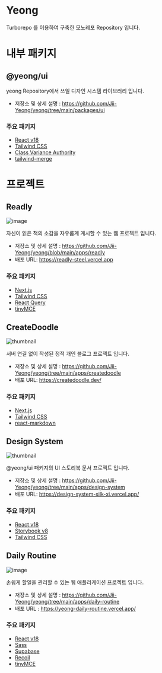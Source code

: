 # Yeong

Turborepo 를 이용하여 구축한 모노레포 Repository 입니다.

# 내부 패키지

## @yeong/ui

yeong Repository에서 쓰일 디자인 시스템 라이브러리 입니다.

- 저장소 및 상세 설명 : https://github.com/Jii-Yeong/yeong/tree/main/packages/ui

### 주요 패키지

- [React v18](https://ko.react.dev/)
- [Tailwind CSS](https://tailwindcss.com/)
- [Class Variance Authority](https://cva.style/docs)
- [tailwind-merge](https://github.com/dcastil/tailwind-merge)

# 프로젝트

## Readly

![image](https://github.com/user-attachments/assets/65ee8ac5-21d4-47b8-a991-7022a8d68edc)



자신이 읽은 책의 소감을 자유롭게 게시할 수 있는 웹 프로젝트 입니다.

- 저장소 및 상세 설명 : https://github.com/Jii-Yeong/yeong/blob/main/apps/readly
- 배포 URL: https://readly-steel.vercel.app

### 주요 패키지

- [Next.js](https://nextjs.org/)
- [Tailwind CSS](https://tailwindcss.com/)
- [React Query](https://tanstack.com/query/latest)
- [tinyMCE](https://www.tiny.cloud/)

## CreateDoodle

![thumbnail](https://4rwpwj6q9lf5hlkz.public.blob.vercel-storage.com/common/images/readme_thumbnail-JOGQ0zTn8dchP7mKKD7M6yHrcjXne4.png)

서버 연결 없이 작성된 정적 개인 블로그 프로젝트 입니다.

- 저장소 및 상세 설명 : https://github.com/Jii-Yeong/yeong/tree/main/apps/createdoodle
- 배포 URL: https://createdoodle.dev/

### 주요 패키지

- [Next.js](https://nextjs.org/)
- [Tailwind CSS](https://tailwindcss.com/)
- [react-markdown](https://github.com/remarkjs/react-markdown)

## Design System

![thumbnail](https://4rwpwj6q9lf5hlkz.public.blob.vercel-storage.com/common/images/design-system-thumbnail-REGwOM8TFcWeHkRquCunBhwpiNyEX2.PNG)

@yeong/ui 패키지의 UI 스토리북 문서 프로젝트 입니다.

- 저장소 및 상세 설명 : https://github.com/Jii-Yeong/yeong/tree/main/apps/design-system
- 배포 URL: https://design-system-silk-xi.vercel.app/

### 주요 패키지

- [React v18](https://ko.react.dev/)
- [Storybook v8](https://storybook.js.org/)
- [Tailwind CSS](https://tailwindcss.com/)

## Daily Routine

![image](https://github.com/user-attachments/assets/ffb68c6c-ff1d-45e6-b9c9-b3f984feff1c)

손쉽게 할일을 관리할 수 있는 웹 애플리케이션 프로젝트 입니다.

- 저장소 및 상세 설명 : https://github.com/Jii-Yeong/yeong/tree/main/apps/daily-routine
- 배포 URL : https://yeong-daily-routine.vercel.app/

### 주요 패키지

- [React v18](https://ko.react.dev/)
- [Sass](https://sass-lang.com/)
- [Supabase](https://supabase.com/)
- [Recoil](https://recoiljs.org/ko/)
- [tinyMCE](https://www.tiny.cloud/)
